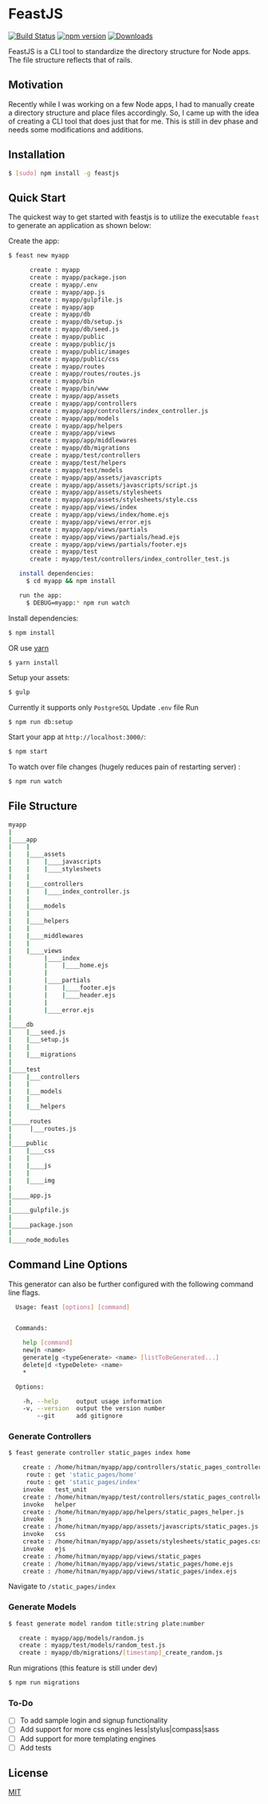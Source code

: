 # FeastJS

[![Build Status](https://travis-ci.org/agrim123/feastjs.svg?branch=master)](https://travis-ci.org/agrim123/feastjs)
[![npm version](http://img.shields.io/npm/v/feastjs.svg)](https://npmjs.org/package/feastjs)
[![Downloads](http://img.shields.io/npm/dm/feastjs.svg)](https://npmjs.org/package/feastjs)

FeastJS is a CLI tool to standardize the directory structure for Node apps. The file structure reflects that of rails.

## Motivation

Recently while I was working on a few Node apps, I had to manually create a directory structure and place files accordingly. So, I came up with the idea of creating a CLI tool that does just that for me.
This is still in dev phase and needs some modifications and additions.

## Installation

```sh
$ [sudo] npm install -g feastjs
```

## Quick Start

The quickest way to get started with feastjs is to utilize the executable `feast` to generate an application as shown below:

Create the app:

```bash
$ feast new myapp

      create : myapp
      create : myapp/package.json
      create : myapp/.env
      create : myapp/app.js
      create : myapp/gulpfile.js
      create : myapp/app
      create : myapp/db
      create : myapp/db/setup.js
      create : myapp/db/seed.js
      create : myapp/public
      create : myapp/public/js
      create : myapp/public/images
      create : myapp/public/css
      create : myapp/routes
      create : myapp/routes/routes.js
      create : myapp/bin
      create : myapp/bin/www
      create : myapp/app/assets
      create : myapp/app/controllers
      create : myapp/app/controllers/index_controller.js
      create : myapp/app/models
      create : myapp/app/helpers
      create : myapp/app/views
      create : myapp/app/middlewares
      create : myapp/db/migrations
      create : myapp/test/controllers
      create : myapp/test/helpers
      create : myapp/test/models
      create : myapp/app/assets/javascripts
      create : myapp/app/assets/javascripts/script.js
      create : myapp/app/assets/stylesheets
      create : myapp/app/assets/stylesheets/style.css
      create : myapp/app/views/index
      create : myapp/app/views/index/home.ejs
      create : myapp/app/views/error.ejs
      create : myapp/app/views/partials
      create : myapp/app/views/partials/head.ejs
      create : myapp/app/views/partials/footer.ejs
      create : myapp/test
      create : myapp/test/controllers/index_controller_test.js

   install dependencies:
     $ cd myapp && npm install

   run the app:
     $ DEBUG=myapp:* npm run watch


```

Install dependencies:

```bash
$ npm install
```
OR use [yarn](https://yarnpkg.com/en/)
```bash
$ yarn install
```

Setup your assets:
```bash
$ gulp
```

Currently it supports only `PostgreSQL`
Update `.env` file
Run

```
$ npm run db:setup
```

Start your app at `http://localhost:3000/`:

```bash
$ npm start
```

To watch over file changes (hugely reduces pain of restarting server) :

```bash
$ npm run watch
```

## File Structure

```bash
myapp
|
|____app
|    |
|    |____assets
|    |    |____javascripts
|    |    |____stylesheets
|    |
|    |____controllers
|    |    |____index_controller.js
|    |
|    |____models
|    |
|    |____helpers
|    |
|    |____middlewares
|    |
|    |____views
|         |____index
|         |    |____home.ejs
|         |
|         |____partials
|         |    |____footer.ejs
|         |    |____header.ejs
|         |
|         |____error.ejs
|
|____db
|    |___seed.js
|    |___setup.js
|    |
|    |___migrations
|
|____test
|    |___controllers
|    |
|    |___models
|    |
|    |___helpers
|
|_____routes
|     |___routes.js
|
|____public
|    |____css
|    |
|    |____js
|    |
|    |____img
|
|_____app.js
|
|_____gulpfile.js
|
|_____package.json
|
|____node_modules

```
## Command Line Options

This generator can also be further configured with the following command line flags.
```bash
  Usage: feast [options] [command]


  Commands:

    help [command]
    new|n <name>
    generate|g <typeGenerate> <name> [listToBeGenerated...]
    delete|d <typeDelete> <name>
    *

  Options:

    -h, --help     output usage information
    -v, --version  output the version number
        --git      add gitignore
```

### Generate Controllers

```bash
$ feast generate controller static_pages index home

    create : /home/hitman/myapp/app/controllers/static_pages_controller.js
     route : get 'static_pages/home'
     route : get 'static_pages/index'
    invoke   test_unit
    create : /home/hitman/myapp/test/controllers/static_pages_controller_test.js
    invoke   helper
    create : /home/hitman/myapp/app/helpers/static_pages_helper.js
    invoke   js
    create : /home/hitman/myapp/app/assets/javascripts/static_pages.js
    invoke   css
    create : /home/hitman/myapp/app/assets/stylesheets/static_pages.css
    invoke   ejs
    create : /home/hitman/myapp/app/views/static_pages
    create : /home/hitman/myapp/app/views/static_pages/home.ejs
    create : /home/hitman/myapp/app/views/static_pages/index.ejs


```
Navigate to `/static_pages/index`

### Generate Models

```bash
$ feast generate model random title:string plate:number

   create : myapp/app/models/random.js
   create : myapp/test/models/random_test.js
   create : myapp/db/migrations/[timestamp]_create_random.js

```

Run migrations (this feature is still under dev)
```bash
$ npm run migrations
```

### To-Do

- [ ] To add sample login and signup functionality
- [ ] Add support for more css engines less|stylus|compass|sass
- [ ] Add support for more templating engines
- [ ] Add tests

## License

[MIT](LICENSE)

[downloads-url]: https://npmjs.org/package/feastjs
